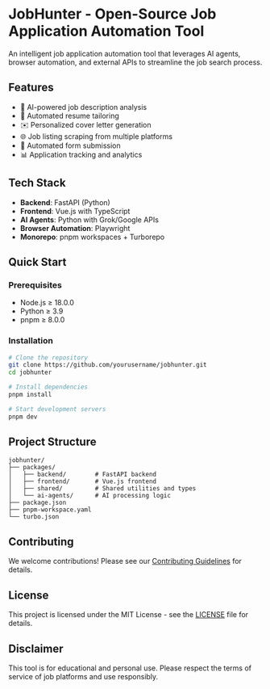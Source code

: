 # JobHunter - Open-Source Job Application Automation Tool

An intelligent job application automation tool that leverages AI agents, browser automation, and external APIs to streamline the job search process.

## Features

- 🤖 AI-powered job description analysis
- 📝 Automated resume tailoring
- ✉️ Personalized cover letter generation
- 🌐 Job listing scraping from multiple platforms
- 🚀 Automated form submission
- 📊 Application tracking and analytics

## Tech Stack

- **Backend**: FastAPI (Python)
- **Frontend**: Vue.js with TypeScript
- **AI Agents**: Python with Grok/Google APIs
- **Browser Automation**: Playwright
- **Monorepo**: pnpm workspaces + Turborepo

## Quick Start

### Prerequisites

- Node.js ≥ 18.0.0
- Python ≥ 3.9
- pnpm ≥ 8.0.0

### Installation

```bash
# Clone the repository
git clone https://github.com/yourusername/jobhunter.git
cd jobhunter

# Install dependencies
pnpm install

# Start development servers
pnpm dev
```

## Project Structure

```
jobhunter/
├── packages/
│   ├── backend/        # FastAPI backend
│   ├── frontend/       # Vue.js frontend
│   ├── shared/         # Shared utilities and types
│   └── ai-agents/      # AI processing logic
├── package.json
├── pnpm-workspace.yaml
└── turbo.json
```

## Contributing

We welcome contributions! Please see our [Contributing Guidelines](CONTRIBUTING.md) for details.

## License

This project is licensed under the MIT License - see the [LICENSE](LICENSE) file for details.

## Disclaimer

This tool is for educational and personal use. Please respect the terms of service of job platforms and use responsibly.